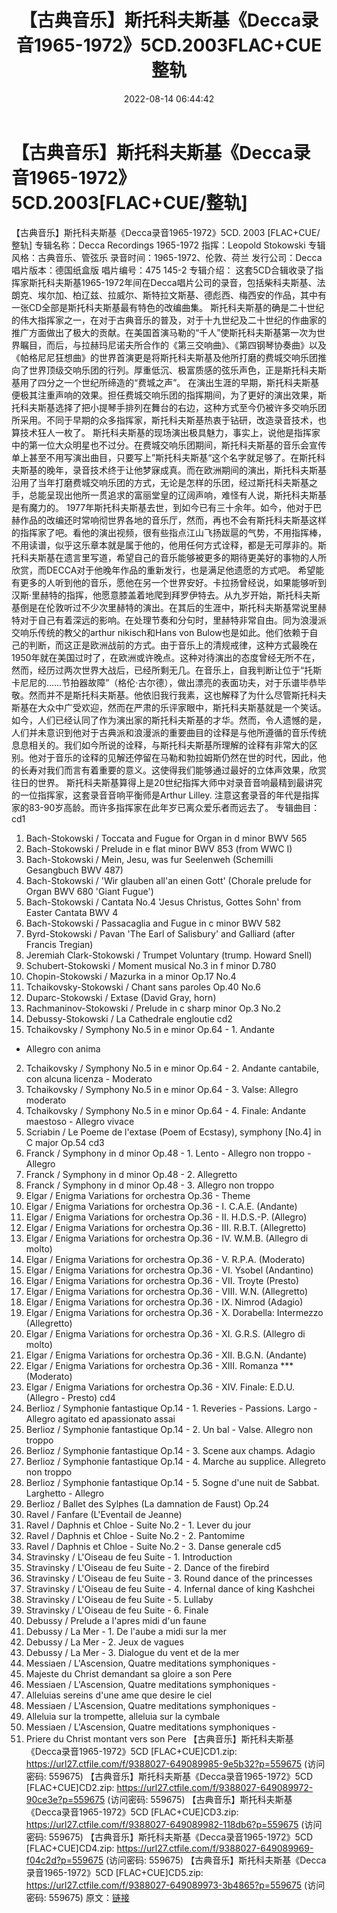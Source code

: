 ﻿---
title: 【古典音乐】斯托科夫斯基《Decca录音1965-1972》5CD.2003FLAC+CUE整轨
date: 2022-08-14 06:44:42
categories: 古典音乐、新世纪、纯音雅乐
tags: 纯音雅乐
---
# 【古典音乐】斯托科夫斯基《Decca录音1965-1972》5CD.2003[FLAC+CUE/整轨]

【古典音乐】斯托科夫斯基《Decca录音1965-1972》5CD. 2003 [FLAC+CUE/整轨]
专辑名称：Decca Recordings 1965-1972
指挥：Leopold Stokowski
专辑风格：古典音乐、管弦乐
录音时间：1965-1972、伦敦、荷兰
发行公司：Decca
唱片版本：德国纸盒版
唱片编号：475 145-2
专辑介绍：
这套5CD合辑收录了指挥家斯托科夫斯基1965-1972年间在Decca唱片公司的录音，包括柴科夫斯基、法朗克、埃尔加、柏辽兹、拉威尔、斯特拉文斯基、德彪西、梅西安的作品，其中有一张CD全部是斯托科夫斯基最有特色的改编曲集。
斯托科夫斯基的确是二十世纪的伟大指挥家之一，在对于古典音乐的普及，对于十九世纪及二十世纪的作曲家的推广方面做出了极大的贡献。在美国首演马勒的“千人”使斯托科夫斯基第一次为世界瞩目，而后，与拉赫玛尼诺夫所合作的《第三交响曲》、《第四钢琴协奏曲》以及《帕格尼尼狂想曲》的世界首演更是将斯托科夫斯基及他所打磨的费城交响乐团推向了世界顶级交响乐团的行列。厚重低沉、极富质感的弦乐声色，正是斯托科夫斯基用了四分之一个世纪所缔造的“费城之声”。
在演出生涯的早期，斯托科夫斯基便极其注重声响的效果。担任费城交响乐团的指挥期间，为了更好的演出效果，斯托科夫斯基选择了把小提琴手排列在舞台的右边，这种方式至今仍被许多交响乐团所采用。不同于早期的众多指挥家，斯托科夫斯基热衷于钻研，改造录音技术，也算技术狂人一枚了。
斯托科夫斯基的现场演出极具魅力，事实上，说他是指挥家中的第一位大众明星也不过分。在费城交响乐团期间，斯托科夫斯基的音乐会宣传单上甚至不用写演出曲目，只要写上”斯托科夫斯基“这个名字就足够了。在斯托科夫斯基的晚年，录音技术终于让他梦寐成真。而在欧洲期间的演出，斯托科夫斯基沿用了当年打磨费城交响乐团的方式，无论是怎样的乐团，经过斯托科夫斯基之手，总能呈现出他所一贯追求的富丽堂皇的辽阔声响，难怪有人说，斯托科夫斯基是有魔力的。
1977年斯托科夫斯基去世，到如今已有三十余年。如今，他对于巴赫作品的改编还时常响彻世界各地的音乐厅，然而，再也不会有斯托科夫斯基这样的指挥家了吧。看他的演出视频，很有些指点江山飞扬跋扈的气势，不用指挥棒，不用读谱，似乎这乐章本就是属于他的，他用任何方式诠释，都是无可厚非的。斯托科夫斯基在遗言里写道，希望自己的音乐能够被更多的期待更美好的事物的人所欣赏，而DECCA对于他晚年作品的重新发行，也是满足他遗愿的方式吧。
希望能有更多的人听到他的音乐，愿他在另一个世界安好。卡拉扬曾经说，如果能够听到汉斯·里赫特的指挥，他愿意膝盖着地爬到拜罗伊特去。从九岁开始，斯托科夫斯基倒是在伦敦听过不少次里赫特的演出。在其后的生涯中，斯托科夫斯基常说里赫特对于自己有着深远的影响。在处理节奏和分句时，里赫特非常自由。同为浪漫派交响乐传统的教父的arthur
nikisch和Hans von
Bulow也是如此。他们依赖于自己的判断，而这正是欧洲战前的方式。由于音乐上的清规戒律，这种方式最晚在1950年就在美国过时了，在欧洲或许晚点。这种对待演出的态度曾经无所不在，然而，经历过两次世界大战后，已经所剩无几。在音乐上，自我判断让位于“托斯卡尼尼的……节拍器故障”（格伦·古尔德），做出漂亮的表面功夫，对于乐谱毕恭毕敬。然而并不是斯托科夫斯基。他依旧我行我素，这也解释了为什么尽管斯托科夫斯基在大众中广受欢迎，然而在严肃的乐评家眼中，斯托科夫斯基就是一个笑话。
如今，人们已经认同了作为演出家的斯托科夫斯基的才华。然而，令人遗憾的是，人们并未意识到他对于古典派和浪漫派的重要曲目的诠释是与他所遵循的音乐传统息息相关的。我们如今所说的诠释，与斯托科夫斯基所理解的诠释有非常大的区别。他对于音乐的诠释的见解还停留在马勒和勃拉姆斯仍然在世的时代，因此，他的长寿对我们而言有着重要的意义。这使得我们能够通过最好的立体声效果，欣赏往日的世界。
斯托科夫斯基算得上是20世纪指挥大师中对录音音响最精到最讲究的一位指挥家，这套录音音响平衡师是Arthur Lilley.
注意这套录音的年代是指挥家的83-90岁高龄。而许多指挥家在此年岁已离众爱乐者而远去了。
专辑曲目：
cd1
01. Bach-Stokowski / Toccata and Fugue for Organ in d minor
BWV 565
02. Bach-Stokowski / Prelude in e flat minor BWV 853 (from WWC
I)
03. Bach-Stokowski / Mein, Jesu, was fur Seelenweh (Schemilli
Gesangbuch BWV 487)
04. Bach-Stokowski / 'Wir glauben all'an einen Gott' (Chorale
prelude for Organ BWV 680 'Giant Fugue')
05. Bach-Stokowski / Cantata No.4 'Jesus Christus, Gottes
Sohn' from Easter Cantata BWV 4
06. Bach-Stokowski / Passacaglia and Fugue in c minor BWV
582
07. Byrd-Stokowski / Pavan 'The Earl of Salisbury' and
Galliard (after Francis Tregian)
08. Jeremiah Clark-Stokowski / Trumpet Voluntary (trump.
Howard Snell)
09. Schubert-Stokowski / Moment musical No.3 in f minor
D.780
10. Chopin-Stokowski / Mazurka in a minor Op.17 No.4
11. Tchaikovsky-Stokowski / Chant sans paroles Op.40
No.6
12. Duparc-Stokowski / Extase (David Gray, horn)
13. Rachmaninov-Stokowski / Prelude in c sharp minor Op.3
No.2
14. Debussy-Stokowski / La Cathedrale engloutie
cd2
01. Tchaikovsky / Symphony No.5 in e minor Op.64 - 1. Andante
- Allegro con anima
02. Tchaikovsky / Symphony No.5 in e minor Op.64 - 2. Andante
cantabile, con alcuna licenza - Moderato
03. Tchaikovsky / Symphony No.5 in e minor Op.64 - 3. Valse:
Allegro moderato
04. Tchaikovsky / Symphony No.5 in e minor Op.64 - 4. Finale:
Andante maestoso - Allegro vivace
05. Scriabin / Le Poeme de l'extase (Poem of Ecstasy),
symphony [No.4] in C major Op.54
cd3
01. Franck / Symphony in d minor Op.48 - 1. Lento - Allegro
non troppo - Allegro
02. Franck / Symphony in d minor Op.48 - 2. Allegretto
03. Franck / Symphony in d minor Op.48 - 3. Allegro non
troppo
04. Elgar / Enigma Variations for orchestra Op.36 -
Theme
05. Elgar / Enigma Variations for orchestra Op.36 - I. C.A.E.
(Andante)
06. Elgar / Enigma Variations for orchestra Op.36 - II.
H.D.S.-P. (Allegro)
07. Elgar / Enigma Variations for orchestra Op.36 - III.
R.B.T. (Allegretto)
08. Elgar / Enigma Variations for orchestra Op.36 - IV. W.M.B.
(Allegro di molto)
09. Elgar / Enigma Variations for orchestra Op.36 - V. R.P.A.
(Moderato)
10. Elgar / Enigma Variations for orchestra Op.36 - VI. Ysobel
(Andantino)
11. Elgar / Enigma Variations for orchestra Op.36 - VII.
Troyte (Presto)
12. Elgar / Enigma Variations for orchestra Op.36 - VIII. W.N.
(Allegretto)
13. Elgar / Enigma Variations for orchestra Op.36 - IX. Nimrod
(Adagio)
14. Elgar / Enigma Variations for orchestra Op.36 - X.
Dorabella: Intermezzo (Allegretto)
15. Elgar / Enigma Variations for orchestra Op.36 - XI. G.R.S.
(Allegro di molto)
16. Elgar / Enigma Variations for orchestra Op.36 - XII.
B.G.N. (Andante)
17. Elgar / Enigma Variations for orchestra Op.36 - XIII.
Romanza *** (Moderato)
18. Elgar / Enigma Variations for orchestra Op.36 - XIV.
Finale: E.D.U. (Allegro - Presto)
cd4
01. Berlioz / Symphonie fantastique Op.14 - 1. Reveries -
Passions. Largo - Allegro agitato ed apassionato assai
02. Berlioz / Symphonie fantastique Op.14 - 2. Un bal - Valse.
Allegro non troppo
03. Berlioz / Symphonie fantastique Op.14 - 3. Scene aux
champs. Adagio
04. Berlioz / Symphonie fantastique Op.14 - 4. Marche au
supplice. Allegreto non troppo
05. Berlioz / Symphonie fantastique Op.14 - 5. Sogne d'une
nuit de Sabbat. Larghetto - Allegro
06. Berlioz / Ballet des Sylphes (La damnation de Faust)
Op.24
07. Ravel / Fanfare (L'Eventail de Jeanne)
08. Ravel / Daphnis et Chloe - Suite No.2 - 1. Lever du
jour
09. Ravel / Daphnis et Chloe - Suite No.2 - 2. Pantomime
10. Ravel / Daphnis et Chloe - Suite No.2 - 3. Danse
generale
cd5
01. Stravinsky / L'Oiseau de feu Suite - 1. Introduction
02. Stravinsky / L'Oiseau de feu Suite - 2. Dance of the
firebird
03. Stravinsky / L'Oiseau de feu Suite - 3. Round dance of the
princesses
04. Stravinsky / L'Oiseau de feu Suite - 4. Infernal dance of
king Kashchei
05. Stravinsky / L'Oiseau de feu Suite - 5. Lullaby
06. Stravinsky / L'Oiseau de feu Suite - 6. Finale
07. Debussy / Prelude a l'apres midi d'un faune
08. Debussy / La Mer - 1. De l'aube a midi sur la mer
09. Debussy / La Mer - 2. Jeux de vagues
10. Debussy / La Mer - 3. Dialogue du vent et de la mer
11. Messiaen / L'Ascension, Quatre meditations symphoniques -
1. Majeste du Christ demandant sa gloire a son Pere
12. Messiaen / L'Ascension, Quatre meditations symphoniques -
2. Alleluias sereins d'une ame que desire le ciel
13. Messiaen / L'Ascension, Quatre meditations symphoniques -
3. Alleluia sur la trompette, alleluia sur la cymbale
14. Messiaen / L'Ascension, Quatre meditations symphoniques -
4. Priere du Christ montant vers son Pere
【古典音乐】斯托科夫斯基《Decca录音1965-1972》5CD
[FLAC+CUE]CD1.zip: https://url27.ctfile.com/f/9388027-649089985-9e5b32?p=559675
(访问密码: 559675)
【古典音乐】斯托科夫斯基《Decca录音1965-1972》5CD [FLAC+CUE]CD2.zip: https://url27.ctfile.com/f/9388027-649089972-90ce3e?p=559675
(访问密码: 559675)
【古典音乐】斯托科夫斯基《Decca录音1965-1972》5CD [FLAC+CUE]CD3.zip: https://url27.ctfile.com/f/9388027-649089982-118db6?p=559675
(访问密码: 559675)
【古典音乐】斯托科夫斯基《Decca录音1965-1972》5CD [FLAC+CUE]CD4.zip: https://url27.ctfile.com/f/9388027-649089969-f04c2d?p=559675
(访问密码: 559675)
【古典音乐】斯托科夫斯基《Decca录音1965-1972》5CD [FLAC+CUE]CD5.zip: https://url27.ctfile.com/f/9388027-649089973-3b4865?p=559675
(访问密码: 559675)
原文：[链接](https://blog.sina.com.cn/s/blog_1647c7e7601030yux.html)